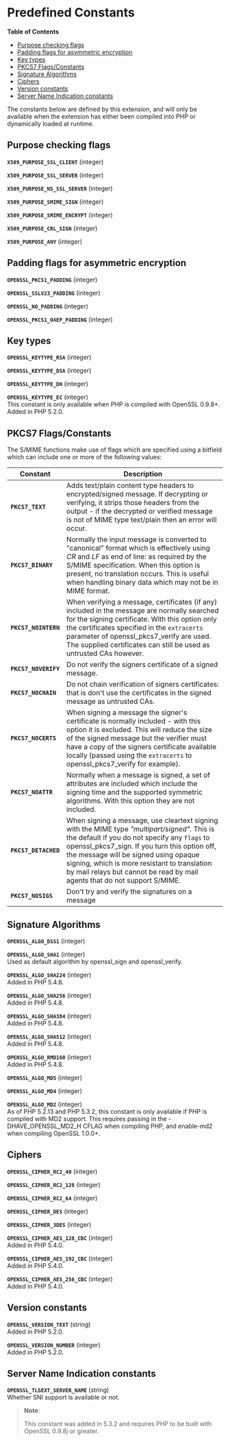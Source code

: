 Predefined Constants
====================

**Table of Contents**

-   [Purpose checking
    flags](/openssl/constants.html#Purpose%20checking%20flags)
-   [Padding flags for asymmetric
    encryption](/openssl/constants.html#Padding%20flags%20for%20asymmetric%20encryption)
-   [Key types](/openssl/constants.html#Key%20types)
-   [PKCS7
    Flags/Constants](/openssl/constants.html#PKCS7%20Flags/Constants)
-   [Signature
    Algorithms](/openssl/constants.html#Signature%20Algorithms)
-   [Ciphers](/openssl/constants.html#Ciphers)
-   [Version constants](/openssl/constants.html#Version%20constants)
-   [Server Name Indication
    constants](/openssl/constants.html#Server%20Name%20Indication%20constants)

The constants below are defined by this extension, and will only be
available when the extension has either been compiled into PHP or
dynamically loaded at runtime.

Purpose checking flags
----------------------

**`X509_PURPOSE_SSL_CLIENT`** (<span class="type">integer</span>)  
<span class="simpara"> </span>

**`X509_PURPOSE_SSL_SERVER`** (<span class="type">integer</span>)  
<span class="simpara"> </span>

**`X509_PURPOSE_NS_SSL_SERVER`** (<span class="type">integer</span>)  
<span class="simpara"> </span>

**`X509_PURPOSE_SMIME_SIGN`** (<span class="type">integer</span>)  
<span class="simpara"> </span>

**`X509_PURPOSE_SMIME_ENCRYPT`** (<span class="type">integer</span>)  
<span class="simpara"> </span>

**`X509_PURPOSE_CRL_SIGN`** (<span class="type">integer</span>)  
<span class="simpara"> </span>

**`X509_PURPOSE_ANY`** (<span class="type">integer</span>)  
<span class="simpara"> </span>

Padding flags for asymmetric encryption
---------------------------------------

**`OPENSSL_PKCS1_PADDING`** (<span class="type">integer</span>)  
<span class="simpara"> </span>

**`OPENSSL_SSLV23_PADDING`** (<span class="type">integer</span>)  
<span class="simpara"> </span>

**`OPENSSL_NO_PADDING`** (<span class="type">integer</span>)  
<span class="simpara"> </span>

**`OPENSSL_PKCS1_OAEP_PADDING`** (<span class="type">integer</span>)  
<span class="simpara"> </span>

Key types
---------

**`OPENSSL_KEYTYPE_RSA`** (<span class="type">integer</span>)  
<span class="simpara"> </span>

**`OPENSSL_KEYTYPE_DSA`** (<span class="type">integer</span>)  
<span class="simpara"> </span>

**`OPENSSL_KEYTYPE_DH`** (<span class="type">integer</span>)  
<span class="simpara"> </span>

**`OPENSSL_KEYTYPE_EC`** (<span class="type">integer</span>)  
<span class="simpara"> This constant is only available when PHP is
compiled with OpenSSL 0.9.8+. Added in PHP 5.2.0. </span>

PKCS7 Flags/Constants
---------------------

The S/MIME functions make use of flags which are specified using a
bitfield which can include one or more of the following values:

| Constant             | Description                                                                                                                                                                                                                                                                                                                                                                                           |
|----------------------|-------------------------------------------------------------------------------------------------------------------------------------------------------------------------------------------------------------------------------------------------------------------------------------------------------------------------------------------------------------------------------------------------------|
| **`PKCS7_TEXT`**     | Adds text/plain content type headers to encrypted/signed message. If decrypting or verifying, it strips those headers from the output - if the decrypted or verified message is not of MIME type text/plain then an error will occur.                                                                                                                                                                 |
| **`PKCS7_BINARY`**   | Normally the input message is converted to "canonical" format which is effectively using *CR* and *LF* as end of line: as required by the S/MIME specification. When this option is present, no translation occurs. This is useful when handling binary data which may not be in MIME format.                                                                                                         |
| **`PKCS7_NOINTERN`** | When verifying a message, certificates (if any) included in the message are normally searched for the signing certificate. With this option only the certificates specified in the `extracerts` parameter of <span class="function">openssl\_pkcs7\_verify</span> are used. The supplied certificates can still be used as untrusted CAs however.                                                     |
| **`PKCS7_NOVERIFY`** | Do not verify the signers certificate of a signed message.                                                                                                                                                                                                                                                                                                                                            |
| **`PKCS7_NOCHAIN`**  | Do not chain verification of signers certificates: that is don't use the certificates in the signed message as untrusted CAs.                                                                                                                                                                                                                                                                         |
| **`PKCS7_NOCERTS`**  | When signing a message the signer's certificate is normally included - with this option it is excluded. This will reduce the size of the signed message but the verifier must have a copy of the signers certificate available locally (passed using the `extracerts` to <span class="function">openssl\_pkcs7\_verify</span> for example).                                                           |
| **`PKCS7_NOATTR`**   | Normally when a message is signed, a set of attributes are included which include the signing time and the supported symmetric algorithms. With this option they are not included.                                                                                                                                                                                                                    |
| **`PKCS7_DETACHED`** | When signing a message, use cleartext signing with the MIME type *"multipart/signed"*. This is the default if you do not specify any `flags` to <span class="function">openssl\_pkcs7\_sign</span>. If you turn this option off, the message will be signed using opaque signing, which is more resistant to translation by mail relays but cannot be read by mail agents that do not support S/MIME. |
| **`PKCS7_NOSIGS`**   | Don't try and verify the signatures on a message                                                                                                                                                                                                                                                                                                                                                      |

Signature Algorithms
--------------------

**`OPENSSL_ALGO_DSS1`** (<span class="type">integer</span>)  
<span class="simpara"> </span>

**`OPENSSL_ALGO_SHA1`** (<span class="type">integer</span>)  
<span class="simpara"> Used as default algorithm by <span
class="function">openssl\_sign</span> and <span
class="function">openssl\_verify</span>. </span>

**`OPENSSL_ALGO_SHA224`** (<span class="type">integer</span>)  
<span class="simpara"> Added in PHP 5.4.8. </span>

**`OPENSSL_ALGO_SHA256`** (<span class="type">integer</span>)  
<span class="simpara"> Added in PHP 5.4.8. </span>

**`OPENSSL_ALGO_SHA384`** (<span class="type">integer</span>)  
<span class="simpara"> Added in PHP 5.4.8. </span>

**`OPENSSL_ALGO_SHA512`** (<span class="type">integer</span>)  
<span class="simpara"> Added in PHP 5.4.8. </span>

**`OPENSSL_ALGO_RMD160`** (<span class="type">integer</span>)  
<span class="simpara"> Added in PHP 5.4.8. </span>

**`OPENSSL_ALGO_MD5`** (<span class="type">integer</span>)  
<span class="simpara"> </span>

**`OPENSSL_ALGO_MD4`** (<span class="type">integer</span>)  
<span class="simpara"> </span>

**`OPENSSL_ALGO_MD2`** (<span class="type">integer</span>)  
<span class="simpara"> As of PHP 5.2.13 and PHP 5.3.2, this constant is
only available if PHP is compiled with MD2 support. This requires
passing in the -DHAVE\_OPENSSL\_MD2\_H CFLAG when compiling PHP, and
enable-md2 when compiling OpenSSL 1.0.0+. </span>

Ciphers
-------

**`OPENSSL_CIPHER_RC2_40`** (<span class="type">integer</span>)  
<span class="simpara"> </span>

**`OPENSSL_CIPHER_RC2_128`** (<span class="type">integer</span>)  
<span class="simpara"> </span>

**`OPENSSL_CIPHER_RC2_64`** (<span class="type">integer</span>)  
<span class="simpara"> </span>

**`OPENSSL_CIPHER_DES`** (<span class="type">integer</span>)  
<span class="simpara"> </span>

**`OPENSSL_CIPHER_3DES`** (<span class="type">integer</span>)  
<span class="simpara"> </span>

<!-- -->

**`OPENSSL_CIPHER_AES_128_CBC`** (<span class="type">integer</span>)  
<span class="simpara"> Added in PHP 5.4.0. </span>

**`OPENSSL_CIPHER_AES_192_CBC`** (<span class="type">integer</span>)  
<span class="simpara"> Added in PHP 5.4.0. </span>

**`OPENSSL_CIPHER_AES_256_CBC`** (<span class="type">integer</span>)  
<span class="simpara"> Added in PHP 5.4.0. </span>

Version constants
-----------------

**`OPENSSL_VERSION_TEXT`** (<span class="type">string</span>)  
<span class="simpara"> Added in PHP 5.2.0. </span>

**`OPENSSL_VERSION_NUMBER`** (<span class="type">integer</span>)  
<span class="simpara"> Added in PHP 5.2.0. </span>

Server Name Indication constants
--------------------------------

**`OPENSSL_TLSEXT_SERVER_NAME`** (<span class="type">string</span>)  
<span class="simpara"> Whether SNI support is available or not. </span>

> **Note**:
>
> This constant was added in 5.3.2 and requires PHP to be built with
> OpenSSL 0.9.8j or greater.
